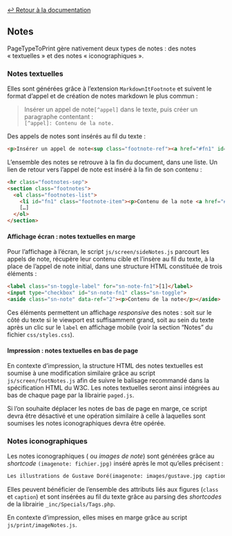 [↩ Retour à la documentation](index.md)

## Notes 

PageTypeToPrint gère nativement deux types de notes : des notes « textuelles » et des notes « iconographiques ».


### Notes textuelles

Elles sont générées grâce à l’extension `MarkdownItFootnote` et suivent le format d’appel et de création de notes markdown le plus commun :    
> Insérer un appel de note`[^appel]` dans le texte, puis créer un paragraphe contentant :   
> `[^appel]: Contenu de la note.`


Des appels de notes sont insérés au fil du texte :
```html
<p>Insérer un appel de note<sup class="footnote-ref"><a href="#fn1" id="fnref1">[1]</a></sup> dans le texte, puis créer un paragraphe contentant : </p>
```

L’ensemble des notes se retrouve à la fin du document, dans une liste. Un lien de retour vers l’appel de note est inséré à la fin de son contenu :
```html
<hr class="footnotes-sep">
<section class="footnotes">
  <ol class="footnotes-list">
    <li id="fn1" class="footnote-item"><p>Contenu de la note <a href="#fnref1" class="footnote-backref">&#8617;&#65038;</a><p></li>
    […]
  </ol>
</section>
``` 

#### Affichage écran : notes textuelles en marge

Pour l’affichage à l’écran, le script `js/screen/sideNotes.js` parcourt les appels de note, récupère leur contenu cible et l’insère au fil du texte, à la place de l’appel de note initial, dans une structure HTML constituée de trois éléments :
```html
<label class="sn-toggle-label" for="sn-note-fn1">[1]</label>
<input type="checkbox" id="sn-note-fn1" class="sn-toggle">
<aside class="sn-note" data-ref="2"><p>Contenu de la note</p></aside>
```
Ces éléments permettent un affichage _responsive_ des notes : soit sur le côté du texte si le viewport est suffisamment grand, soit au sein du texte après un clic sur le `label` en affichage mobile (voir la section “Notes” du fichier `css/styles.css`).

#### Impression : notes textuelles en bas de page

En contexte d’impression, la structure HTML des notes textuelles est soumise à une modification similaire grâce au script `js/screen/footNotes.js` afin de suivre le balisage recommandé dans la spécification HTML du W3C. Les notes textuelles seront ainsi intégrées au bas de chaque page par la librairie `paged.js`.

Si l’on souhaite déplacer les notes de bas de page en marge, ce script devra être désactivé et une opération similaire à celle à laquelles sont soumises les notes iconographiques devra être opérée.

### Notes iconographiques

Les notes iconographiques ( ou _images de note_) sont générées grâce au _shortcode_ `(imagenote: fichier.jpg)` inséré après le mot qu’elles précisent :
```md
Les illustrations de Gustave Doré(imagenote: images/gustave.jpg caption: Gustave Doré) sont gravées dans les mémoires.
```
Elles peuvent bénéficier de l’ensemble des attributs liés aux figures (`class` et `caption`) et sont insérées au fil du texte grâce au parsing des _shortcodes_ de la librairie `_inc/Specials/Tags.php`.

En contexte d’impression, elles mises en marge grâce au script `js/print/imageNotes.js`.